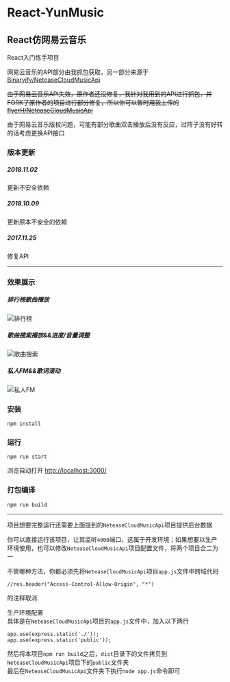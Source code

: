 # React-YunMusic  
## React仿网易云音乐

React入门练手项目
  
  
网易云音乐的API部分由我抓包获取，另一部分来源于[Binaryify/NeteaseCloudMusicApi](https://github.com/Binaryify/NeteaseCloudMusicApi)  

~~由于网易云音乐API失效，原作者还没修复，我针对我用到的API进行抓包，并FORK了原作者的项目进行部分修复，所以你可以暂时用我上传的[flyerH/NeteaseCloudMusicApi](https://github.com/flyerH/NeteaseCloudMusicApi)~~
  
由于网易云音乐版权问题，可能有部分歌曲双击播放后没有反应，过阵子没有好转的话考虑更换API接口


### 版本更新
##### 2018.11.02
更新不安全依赖
##### 2018.10.09
更新原本不安全的依赖
##### 2017.11.25
修复API


---
### 效果展示  
##### 排行榜歌曲播放
![排行榜](https://static.strawtc.cn/wp-content/uploads/YunMusicRecord1.gif)  

##### 歌曲搜索播放&&进度/音量调整
![歌曲搜索](https://static.strawtc.cn/wp-content/uploads/YunMusicRecord2.gif)  

##### 私人FM&&歌词滚动
![私人FM](https://static.strawtc.cn/wp-content/uploads/YunMusicRecord3.gif)  

### 安装
```
npm install
```
### 运行
```
npm run start
```
浏览自动打开 [http://localhost:3000/](http://localhost:3000/)

### 打包编译
```
npm run build
```  

---  

项目想要完整运行还需要上面提到的`NeteaseCloudMusicApi`项目提供后台数据

你可以直接运行该项目，让其监听`4000`端口，这属于开发环境；如果想要以生产环境使用，也可以修改`NeteaseCloudMusicApi`项目配置文件，将两个项目合二为一  

不管哪种方法，你都必须先将`NeteaseCloudMusicApi`项目`app.js`文件中跨域代码  
```
//res.header("Access-Control-Allow-Origin", "*")
```
的注释取消

生产环境配置   
具体是在`NeteaseCloudMusicApi`项目的`app.js`文件中，加入以下两行
```
app.use(express.static('./'));
app.use(express.static('public'));
```
然后将本项目`npm run build`之后，`dist`目录下的文件拷贝到`NeteaseCloudMusicApi`项目下的`public`文件夹   
最后在`NeteaseCloudMusicApi`文件夹下执行`node app.js`命令即可
